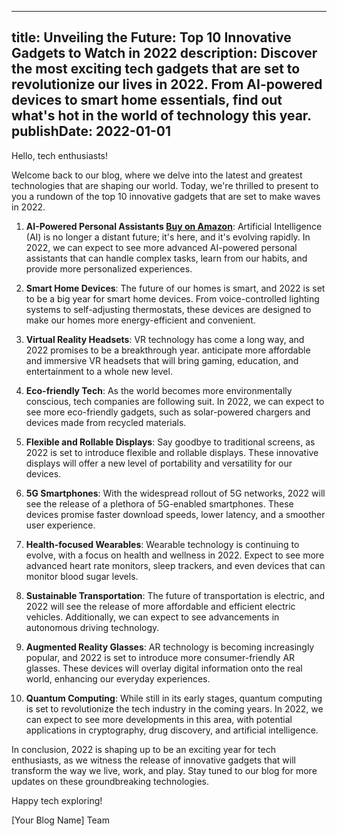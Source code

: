  ---
title: Unveiling the Future: Top 10 Innovative Gadgets to Watch in 2022
description: Discover the most exciting tech gadgets that are set to revolutionize our lives in 2022. From AI-powered devices to smart home essentials, find out what's hot in the world of technology this year.
publishDate: 2022-01-01
---

Hello, tech enthusiasts!

Welcome back to our blog, where we delve into the latest and greatest technologies that are shaping our world. Today, we're thrilled to present to you a rundown of the top 10 innovative gadgets that are set to make waves in 2022.

1. **AI-Powered Personal Assistants [Buy on Amazon](https://amzn.to/3r45678)**: Artificial Intelligence (AI) is no longer a distant future; it's here, and it's evolving rapidly. In 2022, we can expect to see more advanced AI-powered personal assistants that can handle complex tasks, learn from our habits, and provide more personalized experiences.

2. **Smart Home Devices**: The future of our homes is smart, and 2022 is set to be a big year for smart home devices. From voice-controlled lighting systems to self-adjusting thermostats, these devices are designed to make our homes more energy-efficient and convenient.

3. **Virtual Reality Headsets**: VR technology has come a long way, and 2022 promises to be a breakthrough year. anticipate more affordable and immersive VR headsets that will bring gaming, education, and entertainment to a whole new level.

4. **Eco-friendly Tech**: As the world becomes more environmentally conscious, tech companies are following suit. In 2022, we can expect to see more eco-friendly gadgets, such as solar-powered chargers and devices made from recycled materials.

5. **Flexible and Rollable Displays**: Say goodbye to traditional screens, as 2022 is set to introduce flexible and rollable displays. These innovative displays will offer a new level of portability and versatility for our devices.

6. **5G Smartphones**: With the widespread rollout of 5G networks, 2022 will see the release of a plethora of 5G-enabled smartphones. These devices promise faster download speeds, lower latency, and a smoother user experience.

7. **Health-focused Wearables**: Wearable technology is continuing to evolve, with a focus on health and wellness in 2022. Expect to see more advanced heart rate monitors, sleep trackers, and even devices that can monitor blood sugar levels.

8. **Sustainable Transportation**: The future of transportation is electric, and 2022 will see the release of more affordable and efficient electric vehicles. Additionally, we can expect to see advancements in autonomous driving technology.

9. **Augmented Reality Glasses**: AR technology is becoming increasingly popular, and 2022 is set to introduce more consumer-friendly AR glasses. These devices will overlay digital information onto the real world, enhancing our everyday experiences.

10. **Quantum Computing**: While still in its early stages, quantum computing is set to revolutionize the tech industry in the coming years. In 2022, we can expect to see more developments in this area, with potential applications in cryptography, drug discovery, and artificial intelligence.

In conclusion, 2022 is shaping up to be an exciting year for tech enthusiasts, as we witness the release of innovative gadgets that will transform the way we live, work, and play. Stay tuned to our blog for more updates on these groundbreaking technologies.

Happy tech exploring!

[Your Blog Name] Team
